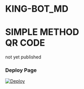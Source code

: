 # KING-BOT_MD

# SIMPLE METHOD<br> QR CODE
not yet published

### Deploy Page
[![Deploy](https://www.herokucdn.com/deploy/button.svg)](https://heroku.com/deploy?template=https://github.com/KING-BOT-OFFICIAL/KING-BOT-MD)
